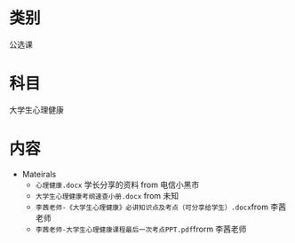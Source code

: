 # 类别

公选课

# 科目

大学生心理健康

# 内容

- Mateirals
  - `心理健康.docx` 学长分享的资料 from 电信小黑市  
  - `大学生心理健康考纲速查小册.docx` from 未知
  - `李茜老师-《大学生心理健康》必讲知识点及考点（可分享给学生）.docx`from 李茜老师
  - `李茜老师-大学生心理健康课程最后一次考点PPT.pdf`frorm 李茜老师